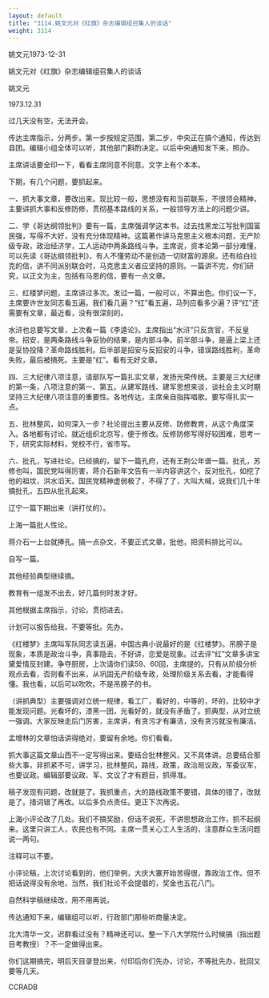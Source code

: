 ```yaml
---
layout: default
title: "3114.姚文元对《红旗》杂志编辑组召集人的谈话"
weight: 3114
---
```


姚文元1973-12-31

姚文元对《红旗》杂志编辑组召集人的谈话

姚文元

1973.12.31

过几天没有空，无法开会。

传达主席指示，分两步。第一步按规定范围，第二步，中央正在搞个通知，传达到县团。编辑小组全体可以听，其他部门斟酌决定。以后中央通知发下来，照办。

主席讲话要全印一下，看看主席同意不同意。文字上有个本本。

下期，有几个问题，要抓起来。

一、抓大事文章，要改出来。现比较一般，思想没有和当前联系，不很领会精神，主要讲抓大事和反修防修，贯彻基本路线的关系，一般领导方法上的问题少讲。

二、学《哥达纲领批判》要有一篇，主席强调学这本书。过去找黑龙江写批判国富民强，写得不大好，没有充分体现精神。这篇著作讲马克思主义根本问题，无产阶级专政，政治经济学，工人运动中两条路线斗争。主席说，资本论第一部分难懂，可以先读《哥达纲领批判》，有人不懂劳动不是创造一切财富的源泉。还有给白拉克的信，讲不同派别联合时，马克思主义者应坚持的原则。一篇讲不完，你们研究，以正文为主，包括有马恩的信，要有一点文章。

三、红楼梦问题，主席讲过多次。发过一篇，一般可以，不算出色。你们议一下。主席要许世友同志看五遍。我们看几遍？“红”看五遍，马列应看多少遍？评“红”还需要有文章，最近看，没有很深刻的。

水浒也总要写文章，上次看一篇《李逵论》。主席指出“水浒”只反贪官，不反皇帝。招安，是两条路线斗争妥协的结果，是内部斗争。前半部斗争，是逼上梁上还是妥协投降？革命路线胜利。后半部是招安与反招安的斗争，错误路线胜利，革命失败，最后被搞死。主要是“红”。看有无好文章。

四、三大纪律八项注意，请部队写一篇扎实文章，发扬光荣传统。主要是三大纪律的第一条，八项注意的第一、第五。从建军路线、建军思想来谈，谈社会主义时期坚持三大纪律八项注意的重要性。各地传达，主席亲自指挥唱歌。要写得扎实一点。

五、批林整风，如何深入一步？社论提出主要从反修、防修教育，从这个角度深入。各地都有讨论。就近组织北京写，便于修改。反修防修写得好较困难，思考一下，研究实际材料，党校不行，省市写。

六、批孔，写进社论。已经搞的，留下一篇孔府，还有王荆公年谱一篇。批孔，苏修也叫，国民党叫得厉害，蒋介石新年文告有一半内容讲这个，反对批孔，如挖了他的祖坟，洪水滔天。国民党精神虚弱极了，不得了了，大叫大喊，说我们几十年搞批孔，五四从批孔起来。

辽宁一篇下期出来（讲打仗的）。

上海一篇批人性论。

蒋介石一上台就捧孔。搞一点杂文，不要正式文章，批他，把资料排比可以。

自写一篇。

其他经验典型继续搞。

教育有一组发不出去，好几篇何时发才好。

其他根据主席指示，讨论，贯彻进去。

计划可以报告给我，不要等批。先办。

《红楼梦》主席叫军队同志读五遍，中国古典小说最好的是《红楼梦》。吊膀子是现象，本质是政治斗争，真事隐去，不好讲，恋爱是现象。过去评“红”文章多讲宝黛爱情反封建。争夺厨房，上次请你们读59、60回，主席提的。只有从阶级分析观点去看，否则看不出来，从巩固无产阶级专政，处理阶级关系去看，才能看得懂。我也看，以后可以吹吹。不是吊膀子的书。

（讲抓典型）主要强调对立统一规律，看工厂，看好的，中等的，坏的，比较中才能发现问题。光看坏的，漆黑一团，光看好的，就没有矛盾了。抓典型，从对立统一强调。大家反映走后门厉害，主席讲，有贪污才有廉洁，没有贪污就没有廉洁。

孟增林的文章怕话讲得绝对，要留有余地。你们看看。

抓大事这篇文章山西不一定写得出来。要结合批林整风，又不具体讲。总要结合那些大事，非抓紧不可，讲学习，批林整风，路线，政策，政治局议政，军委议军，也要议政。编辑部要议政、军、文议了才有题目，抓得准。

稿子发现有问题，改就是了。我抓重点，大的路线政策不要错，具体的错了，改就是了。措词错了再改。以后多负点责任。更正下次再说。

上海小评论改了几处。我们不搞奖励，但话不说死，不讲思想政治工作，抓不起纲来。这里只讲工人，农民也有不同。主席一贯关心工人生活的，注意群众生活问题说一两句。

注释可以不要。

小评论稿，上次讨论看到的，他们举例，大庆大寨开始苦得很，靠政治工作。但不把话说得没有余地，当然，我们社论不会提倡的，奖金也五花八门。

自然科学稿继续改，用不用再说。

传达通知下来，编辑组可以听，行政部门那些听商量决定。

北大清华一文，迟群看过没有？精神还可以。整一下八大学院什么时候搞（指出题目考教授）？不一定做得出来。

你们这期搞完，明后天目录登出来，付印后你们先办，讨论，不等批先办，批回又要等几天。

CCRADB

